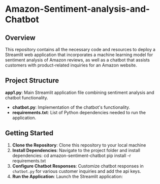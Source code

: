 # Amazon-Sentiment-analysis-and-Chatbot

## Overview
This repository contains all the necessary code and resources to deploy a Streamlit web application that incorporates a machine learning model for sentiment analysis of Amazon reviews, as well as a chatbot that assists customers with product-related inquiries for an Amazon website.

## Project Structure
**app1.py**: Main Streamlit application file combining sentiment analysis and chatbot functionality.
- **chatbot.py**: Implementation of the chatbot's functionality.
- **requirements.txt**: List of Python dependencies needed to run the application.

## Getting Started

1. **Clone the Repository**: Clone this repository to your local machine 
2. **Install Dependencies**: Navigate to the project folder and install dependencies:
   cd amazon-sentiment-chatbot
   pip install -r requirements.txt
4. **Configure Chatbot Responses**: Customize chatbot responses in `chatbot.py` for various customer inquiries and add the api keys.
5. **Run the Application**: Launch the Streamlit application:


